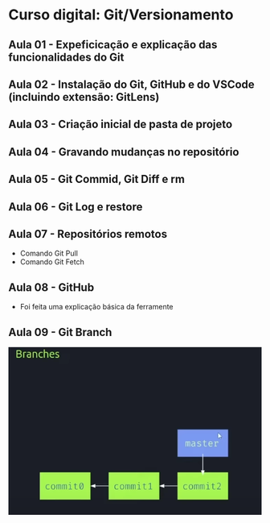 # Curso digital: Git/Versionamento

## Aula 01 - Expeficicação e explicação das funcionalidades do Git
## Aula 02 - Instalação do Git, GitHub e do VSCode (incluindo extensão: GitLens)
## Aula 03 - Criação inicial de pasta de projeto
## Aula 04 - Gravando mudanças no repositório
## Aula 05 - Git Commid, Git Diff e rm
## Aula 06 - Git Log e restore
## Aula 07 - Repositórios remotos
* Comando Git Pull
* Comando Git Fetch

## Aula 08 - GitHub
* Foi feita uma explicação básica da ferramente

## Aula 09 - Git Branch
![Slide da aula](https://github.com/pombimsjb/git-digital-course/blob/master/GitBranch.png)